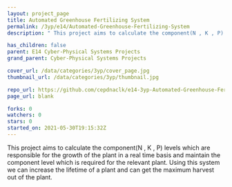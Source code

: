 ```yaml
---
layout: project_page
title: Automated Greenhouse Fertilizing System
permalink: /3yp/e14/Automated-Greenhouse-Fertilizing-System
description: " This project aims to calculate the component(N , K , P) levels which are responsible for the growth of the plant in a real time basis and maintain the component level which is required for the relevant plant. Using this system we can increase the lifetime of a plant and can get the maximum harvest out of the plant."

has_children: false
parent: E14 Cyber-Physical Systems Projects
grand_parent: Cyber-Physical Systems Projects

cover_url: /data/categories/3yp/cover_page.jpg
thumbnail_url: /data/categories/3yp/thumbnail.jpg

repo_url: https://github.com/cepdnaclk/e14-3yp-Automated-Greenhouse-Fertilizing-System
page_url: blank

forks: 0
watchers: 0
stars: 0
started_on: 2021-05-30T19:15:32Z
---
```

 This project aims to calculate the component(N , K , P) levels which are responsible for the growth of the plant in a real time basis and maintain the component level which is required for the relevant plant. Using this system we can increase the lifetime of a plant and can get the maximum harvest out of the plant.

